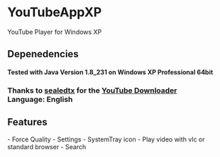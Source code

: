# YouTubeAppXP
 YouTube Player for Windows XP

<h2>Depenedencies
<h4>Tested with Java Version 1.8_231 on Windows XP Professional 64bit



<h3>Thanks to <a href="https://github.com/sealedtx">sealedtx</a> for the <a href="https://github.com/sealedtx/java-youtube-downloader">YouTube Downloader</a>


<br>
<span>Language: English</span>


<h2>Features</h2>
- Force Quality
- Settings
- SystemTray icon
- Play video with vlc or standard browser
- Search 


